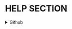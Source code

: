 # HELP SECTION

<details>
    <summary>Github</summary> 
     - add
     - commit
     - push

    Checking status of git
        ```
        git status
        ```
    Commit File
        ```
        git commit -m "Max 50 characters"
        ```

    Switch and create new branch, checking branch
        ```
        git checkout -b new
        git checkout
        ```
    Merge branches
        ```
        git merge master
        ```
        Get changed files to local
        ```
        git pull origin master
        ```
</details>
